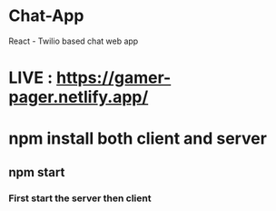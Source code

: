 # Chat-App
React - Twilio based chat web app

# LIVE : https://gamer-pager.netlify.app/

# npm install both client and server 
## npm start 
### First start the server then client

